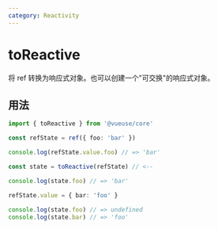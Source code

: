 ```yaml
---
category: Reactivity
---
```


# toReactive

将 ref 转换为响应式对象。也可以创建一个"可交换"的响应式对象。

## 用法

```ts
import { toReactive } from '@vueuse/core'

const refState = ref({ foo: 'bar' })

console.log(refState.value.foo) // => 'bar'

const state = toReactive(refState) // <--

console.log(state.foo) // => 'bar'

refState.value = { bar: 'foo' }

console.log(state.foo) // => undefined
console.log(state.bar) // => 'foo'
```
